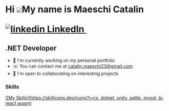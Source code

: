 Hi ![](https://user-images.githubusercontent.com/18350557/176309783-0785949b-9127-417c-8b55-ab5a4333674e.gif)My name is Maeschi Catalin <p><a href="https://www.linkedin.com/in/catalin-maeschi-2307b2212" rel="nofollow noreferrer">
    <img src="https://i.stack.imgur.com/gVE0j.png" alt="linkedin"> LinkedIn </a> &nbsp; 
=====================================================================================================================================

.NET Developer
-------------------
*   🚀  I'm currently working on my personal portfolio
*   ✉️  You can contact me at [catalin.maeschi23@gmail.com](mailto:catalin.maeschi23@gmail.com)
*   🤝  I'm open to collaborating on interesting projects  

    
    
### Skills 
[![My Skills](https://skillicons.dev/icons?i=cs, dotnet, unity, sqlite, mysql, ts, react,wasm)](https://skillicons.dev)
